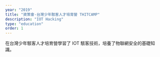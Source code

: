 ```yaml
---
year: "2019"
title: "資策會-台灣少年駭客人才培育營 THITCAMP"
description: "IOT Hacking"
type: "education"
order: 1
---
```


在台灣少年駭客人才培育營學習了 IOT 駭客技術，培養了物聯網安全的基礎知識。
